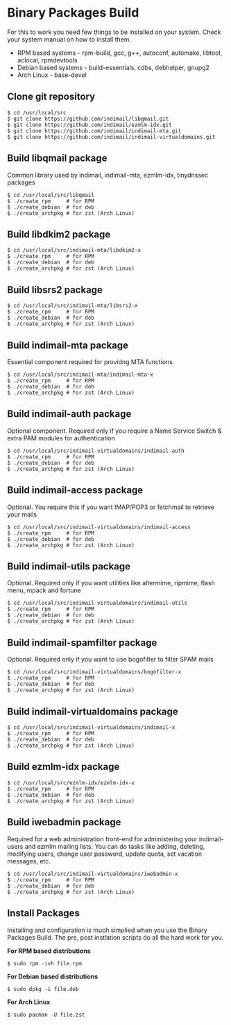 # Binary Packages Build

For this to work you need few things to be installed on your system. Check your system manual on how to install them.

* RPM based systems - rpm-build, gcc, g++, autoconf, automake, libtool, aclocal, rpmdevtools
* Debian based systems - build-essentials, cdbs, debhelper, gnupg2
* Arch Linux - base-devel

## Clone git repository

```
$ cd /usr/local/src
$ git clone https://github.com/indimail/libqmail.git
$ git clone https://github.com/indimail/ezmlm-idx.git
$ git clone https://github.com/indimail/indimail-mta.git
$ git clone https://github.com/indimail/indimail-virtualdomains.git
```

## Build libqmail package

Common library used by indimail, indimail-mta, ezmlm-idx, tinydnssec packages

```
$ cd /usr/local/src/libqmail
$ ./create_rpm     # for RPM
$ ./create_debian  # for deb
$ ./create_archpkg # for zst (Arch Linux)
```

## Build libdkim2 package

```
$ cd /usr/local/src/indimail-mta/libdkim2-x
$ ./create_rpm     # for RPM
$ ./create_debian  # for deb
$ ./create_archpkg # for zst (Arch Linux)
```

## Build libsrs2 package

```
$ cd /usr/local/src/indimail-mta/libsrs2-x
$ ./create_rpm     # for RPM
$ ./create_debian  # for deb
$ ./create_archpkg # for zst (Arch Linux)
```

## Build indimail-mta package

Essential component required for providng MTA functions

```
$ cd /usr/local/src/indimail-mta/indimail-mta-x
$ ./create_rpm     # for RPM
$ ./create_debian  # for deb
$ ./create_archpkg # for zst (Arch Linux)
```

## Build indimail-auth package

Optional component. Required only if you require a Name Service Switch & extra PAM modules for authentication

```
$ cd /usr/local/src/indimail-virtualdomains/indimail-auth
$ ./create_rpm     # for RPM
$ ./create_debian  # for deb
$ ./create_archpkg # for zst (Arch Linux)
```

## Build indimail-access package

Optional. You require this if you want IMAP/POP3 or fetchmail to retrieve your mails

```
$ cd /usr/local/src/indimail-virtualdomains/indimail-access
$ ./create_rpm     # for RPM
$ ./create_debian  # for deb
$ ./create_archpkg # for zst (Arch Linux)
```

## Build indimail-utils package

Optional. Required only if you want utilities like altermime, ripmime, flash menu, mpack and fortune

```
$ cd /usr/local/src/indimail-virtualdomains/indimail-utils
$ ./create_rpm     # for RPM
$ ./create_debian  # for deb
$ ./create_archpkg # for zst (Arch Linux)
```

## Build indimail-spamfilter package

Optional. Required only if you want to use bogofilter to filter SPAM mails

```
$ cd /usr/local/src/indimail-virtualdomains/bogofilter-x
$ ./create_rpm     # for RPM
$ ./create_debian  # for deb
$ ./create_archpkg # for zst (Arch Linux)
```

## Build indimail-virtualdomains package

```
$ cd /usr/local/src/indimail-virtualdomains/indimail-x
$ ./create_rpm     # for RPM
$ ./create_debian  # for deb
$ ./create_archpkg # for zst (Arch Linux)
```

## Build ezmlm-idx package

```
$ cd /usr/local/src/ezmlm-idx/ezmlm-idx-x
$ ./create_rpm     # for RPM
$ ./create_debian  # for deb
$ ./create_archpkg # for zst (Arch Linux)
```

## Build iwebadmin package

Required for a web administration front-end for administering your indimail-users and ezmlm mailing lists. You can do tasks like adding, deleting, modifying users, change user password, update quota, set vacation messages, etc.

```
$ cd /usr/local/src/indimail-virtualdomains/iwebadmin-x
$ ./create_rpm     # for RPM
$ ./create_debian  # for deb
$ ./create_archpkg # for zst (Arch Linux)
```

## Install Packages

Installing and configuration is much simplied when you use the Binary Packages Build. The pre, post instlation scripts do all the hard work for you.

**For RPM based distributions**

```
$ sudo rpm -ivh file.rpm
```

**For Debian based distributions**

```
$ sudo dpkg -i file.deb
```

**For Arch Linux**

```
$ sudo pacman -U file.zst
```
